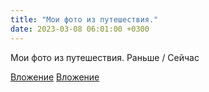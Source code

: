 ```yaml
---
title: "Мои фото из путешествия."
date: 2023-03-08 06:01:00 +0300
---
```


Мои фото из путешествия.
Раньше / Сейчас


[Вложение](https://vk.com/photo41076938_457249587)
[Вложение](https://vk.com/photo41076938_457249588)
